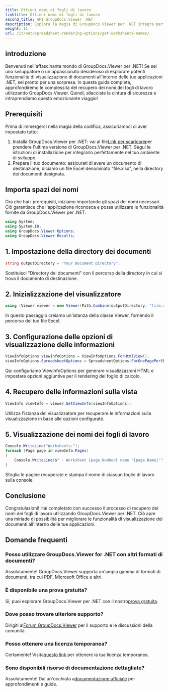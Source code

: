 ```yaml
---
title: Ottieni nomi di fogli di lavoro
linktitle: Ottieni nomi di fogli di lavoro
second_title: API GroupDocs.Viewer .NET
description: Esplora la magia di GroupDocs.Viewer per .NET integra perfettamente la visualizzazione dei documenti nelle tue applicazioni. Prova subito la prova gratuita!
weight: 11
url: /it/net/spreadsheet-rendering-options/get-worksheets-names/
---
```

## introduzione
Benvenuti nell'affascinante mondo di GroupDocs.Viewer per .NET! Se sei uno sviluppatore o un appassionato desideroso di esplorare potenti funzionalità di visualizzazione di documenti all'interno delle tue applicazioni .NET, sei pronto per una sorpresa. In questa guida completa, approfondiremo le complessità del recupero dei nomi dei fogli di lavoro utilizzando GroupDocs.Viewer. Quindi, allacciate la cintura di sicurezza e intraprendiamo questo emozionante viaggio!
## Prerequisiti
Prima di immergerci nella magia della codifica, assicuriamoci di aver impostato tutto:
1.  Installa GroupDocs.Viewer per .NET: vai al file[Link per scaricare](https://releases.groupdocs.com/viewer/net/)per prendere l'ultima versione di GroupDocs.Viewer per .NET. Segui le istruzioni di installazione per integrarlo perfettamente nel tuo ambiente di sviluppo.
2. Prepara il tuo documento: assicurati di avere un documento di destinazione, diciamo un file Excel denominato "file.xlsx", nella directory dei documenti designata.
## Importa spazi dei nomi
Ora che hai i prerequisiti, iniziamo importando gli spazi dei nomi necessari. Ciò garantisce che l'applicazione riconosca e possa utilizzare le funzionalità fornite da GroupDocs.Viewer per .NET.
```csharp
using System;
using System.IO;
using GroupDocs.Viewer.Options;
using GroupDocs.Viewer.Results;
```
## 1. Impostazione della directory dei documenti
```csharp
string outputDirectory = "Your Document Directory";
```
Sostituisci "Directory dei documenti" con il percorso della directory in cui si trova il documento di destinazione.
## 2. Inizializzazione del visualizzatore
```csharp
using (Viewer viewer = new Viewer(Path.Combine(outputDirectory, "file.xlsx")))
```
In questo passaggio creiamo un'istanza della classe Viewer, fornendo il percorso del tuo file Excel.
## 3. Configurazione delle opzioni di visualizzazione delle informazioni
```csharp
ViewInfoOptions viewInfoOptions = ViewInfoOptions.ForHtmlView();
viewInfoOptions.SpreadsheetOptions = SpreadsheetOptions.ForOnePagePerSheet();
```
Qui configuriamo ViewInfoOptions per generare visualizzazioni HTML e impostare opzioni aggiuntive per il rendering del foglio di calcolo.
## 4. Recupero delle informazioni sulla vista
```csharp
ViewInfo viewInfo = viewer.GetViewInfo(viewInfoOptions);
```
Utilizza l'istanza del visualizzatore per recuperare le informazioni sulla visualizzazione in base alle opzioni configurate.
## 5. Visualizzazione dei nomi dei fogli di lavoro
```csharp
Console.WriteLine("Worksheets:");
foreach (Page page in viewInfo.Pages)
{
    Console.WriteLine($" - Worksheet {page.Number} name '{page.Name}'");
}
```
Sfoglia le pagine recuperate e stampa il nome di ciascun foglio di lavoro sulla console.
## Conclusione
Congratulazioni! Hai completato con successo il processo di recupero dei nomi dei fogli di lavoro utilizzando GroupDocs.Viewer per .NET. Ciò apre una miriade di possibilità per migliorare le funzionalità di visualizzazione dei documenti all'interno delle tue applicazioni.
## Domande frequenti
### Posso utilizzare GroupDocs.Viewer for .NET con altri formati di documenti?
Assolutamente! GroupDocs.Viewer supporta un'ampia gamma di formati di documenti, tra cui PDF, Microsoft Office e altri.
### È disponibile una prova gratuita?
 Sì, puoi esplorare GroupDocs.Viewer per .NET con il nostro[prova gratuita](https://releases.groupdocs.com/).
### Dove posso trovare ulteriore supporto?
 Dirigiti al[Forum GroupDocs.Viewer](https://forum.groupdocs.com/c/viewer/9) per il supporto e le discussioni della comunità.
### Posso ottenere una licenza temporanea?
 Certamente! Visita[questo link](https://purchase.groupdocs.com/temporary-license/) per ottenere la tua licenza temporanea.
### Sono disponibili risorse di documentazione dettagliate?
 Assolutamente! Dai un'occhiata a[documentazione ufficiale](https://tutorials.groupdocs.com/viewer/net/) per approfondimenti e guide.